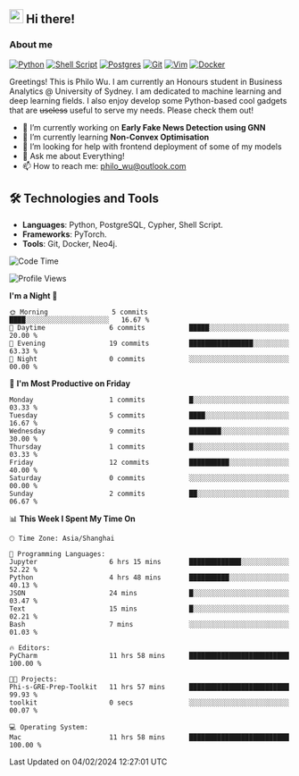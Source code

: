 ## <a href="#"><img src="https://media.giphy.com/media/hvRJCLFzcasrR4ia7z/giphy.gif" width="25px" height="25px"></a> Hi there!

### About me

[![Python](https://img.shields.io/badge/python-3670A0?style=for-the-badge&logo=python&logoColor=ffdd54)](#)
[![Shell Script](https://img.shields.io/badge/shell_script-%23121011.svg?style=for-the-badge&logo=gnu-bash&logoColor=white)](#)
[![Postgres](https://img.shields.io/badge/postgres-%23316192.svg?style=for-the-badge&logo=postgresql&logoColor=white)](#)
[![Git](https://img.shields.io/badge/git-%23F05033.svg?style=for-the-badge&logo=git&logoColor=white)](#)
[![Vim](https://img.shields.io/badge/VIM-%2311AB00.svg?style=for-the-badge&logo=vim&logoColor=white)](#)
[![Docker](https://img.shields.io/badge/docker-%230db7ed.svg?style=for-the-badge&logo=docker&logoColor=white)](#)

Greetings! This is Philo Wu. I am currently an Honours student in Business Analytics \@ University of Sydney. I am dedicated to machine learning and deep learning fields. I also enjoy develop some Python-based cool gadgets that are ~~useless~~ useful to serve my needs. Please check them out!

- 🔭 I’m currently working on **Early Fake News Detection using GNN**
- 🌱 I’m currently learning **Non-Convex Optimisation**
- 🤔 I’m looking for help with frontend deployment of some of my models
- 💬 Ask me about Everything!
- 📫 How to reach me: philo_wu@outlook.com

## 🛠 Technologies and Tools
- **Languages**: Python, PostgreSQL, Cypher, Shell Script.
- **Frameworks**: PyTorch.
- **Tools**: Git, Docker, Neo4j.

<!--START_SECTION:waka-->
![Code Time](http://img.shields.io/badge/Code%20Time-13%20hrs%2043%20mins-blue)

![Profile Views](http://img.shields.io/badge/Profile%20Views-144-blue)

**I'm a Night 🦉** 

```text
🌞 Morning                5 commits           ████░░░░░░░░░░░░░░░░░░░░░   16.67 % 
🌆 Daytime                6 commits           █████░░░░░░░░░░░░░░░░░░░░   20.00 % 
🌃 Evening                19 commits          ████████████████░░░░░░░░░   63.33 % 
🌙 Night                  0 commits           ░░░░░░░░░░░░░░░░░░░░░░░░░   00.00 % 
```
📅 **I'm Most Productive on Friday** 

```text
Monday                   1 commits           █░░░░░░░░░░░░░░░░░░░░░░░░   03.33 % 
Tuesday                  5 commits           ████░░░░░░░░░░░░░░░░░░░░░   16.67 % 
Wednesday                9 commits           ████████░░░░░░░░░░░░░░░░░   30.00 % 
Thursday                 1 commits           █░░░░░░░░░░░░░░░░░░░░░░░░   03.33 % 
Friday                   12 commits          ██████████░░░░░░░░░░░░░░░   40.00 % 
Saturday                 0 commits           ░░░░░░░░░░░░░░░░░░░░░░░░░   00.00 % 
Sunday                   2 commits           ██░░░░░░░░░░░░░░░░░░░░░░░   06.67 % 
```


📊 **This Week I Spent My Time On** 

```text
🕑︎ Time Zone: Asia/Shanghai

💬 Programming Languages: 
Jupyter                  6 hrs 15 mins       █████████████░░░░░░░░░░░░   52.22 % 
Python                   4 hrs 48 mins       ██████████░░░░░░░░░░░░░░░   40.13 % 
JSON                     24 mins             █░░░░░░░░░░░░░░░░░░░░░░░░   03.47 % 
Text                     15 mins             █░░░░░░░░░░░░░░░░░░░░░░░░   02.21 % 
Bash                     7 mins              ░░░░░░░░░░░░░░░░░░░░░░░░░   01.03 % 

🔥 Editors: 
PyCharm                  11 hrs 58 mins      █████████████████████████   100.00 % 

🐱‍💻 Projects: 
Phi-s-GRE-Prep-Toolkit   11 hrs 57 mins      █████████████████████████   99.93 % 
toolkit                  0 secs              ░░░░░░░░░░░░░░░░░░░░░░░░░   00.07 % 

💻 Operating System: 
Mac                      11 hrs 58 mins      █████████████████████████   100.00 % 
```


 Last Updated on 04/02/2024 12:27:01 UTC
<!--END_SECTION:waka-->
